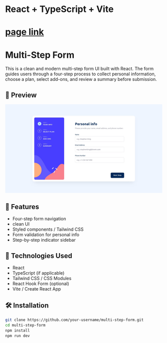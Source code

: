 # React + TypeScript + Vite

# [page link](https://stepform7.netlify.app/)

# Multi-Step Form

This is a clean and modern multi-step form UI built with React. The form guides users through a four-step process to collect personal information, choose a plan, select add-ons, and review a summary before submission.

## 📸 Preview

![Form Preview](./design/desktop-design-step-1.jpg)

## 🧩 Features

- Four-step form navigation
- clean UI
- Styled components / Tailwind CSS
- Form validation for personal info
- Step-by-step indicator sidebar

## 🚀 Technologies Used

- React
- TypeScript (if applicable)
- Tailwind CSS / CSS Modules
- React Hook Form (optional)
- Vite / Create React App

## 🛠️ Installation

```bash
git clone https://github.com/your-username/multi-step-form.git
cd multi-step-form
npm install
npm run dev

